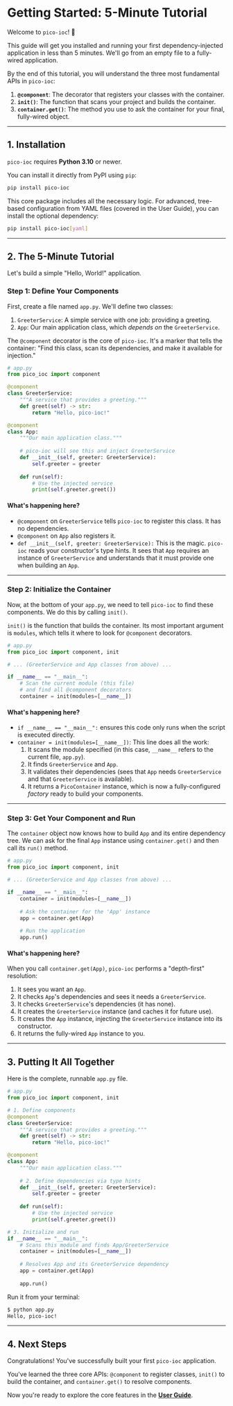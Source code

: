 # Getting Started: 5-Minute Tutorial

Welcome to `pico-ioc`! 🚀

This guide will get you installed and running your first dependency-injected application in less than 5 minutes. We'll go from an empty file to a fully-wired application.

By the end of this tutorial, you will understand the three most fundamental APIs in `pico-ioc`:

1.  **`@component`**: The decorator that registers your classes with the container.
2.  **`init()`**: The function that scans your project and builds the container.
3.  **`container.get()`**: The method you use to ask the container for your final, fully-wired object.

---

## 1. Installation

`pico-ioc` requires **Python 3.10** or newer.

You can install it directly from PyPI using `pip`:

```bash
pip install pico-ioc
````

This core package includes all the necessary logic. For advanced, tree-based configuration from YAML files (covered in the User Guide), you can install the optional dependency:

```bash
pip install pico-ioc[yaml]
```

-----

## 2\. The 5-Minute Tutorial

Let's build a simple "Hello, World\!" application.

### Step 1: Define Your Components

First, create a file named `app.py`. We'll define two classes:

1.  `GreeterService`: A simple service with one job: providing a greeting.
2.  `App`: Our main application class, which *depends on* the `GreeterService`.

The `@component` decorator is the core of `pico-ioc`. It's a marker that tells the container: "Find this class, scan its dependencies, and make it available for injection."

```python
# app.py
from pico_ioc import component

@component
class GreeterService:
    """A service that provides a greeting."""
    def greet(self) -> str:
        return "Hello, pico-ioc!"

@component
class App:
    """Our main application class."""
    
    # pico-ioc will see this and inject GreeterService
    def __init__(self, greeter: GreeterService):
        self.greeter = greeter
        
    def run(self):
        # Use the injected service
        print(self.greeter.greet())
```

#### **What's happening here?**

  * `@component` on `GreeterService` tells `pico-ioc` to register this class. It has no dependencies.
  * `@component` on `App` also registers it.
  * `def __init__(self, greeter: GreeterService):` This is the magic. `pico-ioc` reads your constructor's type hints. It sees that `App` requires an instance of `GreeterService` and understands that it must provide one when building an `App`.

-----

### Step 2: Initialize the Container

Now, at the bottom of your `app.py`, we need to tell `pico-ioc` to find these components. We do this by calling `init()`.

`init()` is the function that builds the container. Its most important argument is `modules`, which tells it where to look for `@component` decorators.

```python
# app.py
from pico_ioc import component, init

# ... (GreeterService and App classes from above) ...

if __name__ == "__main__":
    # Scan the current module (this file)
    # and find all @component decorators
    container = init(modules=[__name__])
```

#### **What's happening here?**

  * `if __name__ == "__main__":` ensures this code only runs when the script is executed directly.
  * `container = init(modules=[__name__])`: This line does all the work:
    1.  It scans the module specified (in this case, `__name__` refers to the current file, `app.py`).
    2.  It finds `GreeterService` and `App`.
    3.  It validates their dependencies (sees that `App` needs `GreeterService` and that `GreeterService` is available).
    4.  It returns a `PicoContainer` instance, which is now a fully-configured *factory* ready to build your components.

-----

### Step 3: Get Your Component and Run

The `container` object now knows how to build `App` and its entire dependency tree. We can ask for the final `App` instance using `container.get()` and then call its `run()` method.

```python
# app.py
from pico_ioc import component, init

# ... (GreeterService and App classes from above) ...

if __name__ == "__main__":
    container = init(modules=[__name__])
    
    # Ask the container for the 'App' instance
    app = container.get(App)
    
    # Run the application
    app.run()
```

#### **What's happening here?**

When you call `container.get(App)`, `pico-ioc` performs a "depth-first" resolution:

1.  It sees you want an `App`.
2.  It checks `App`'s dependencies and sees it needs a `GreeterService`.
3.  It checks `GreeterService`'s dependencies (it has none).
4.  It creates the `GreeterService` instance (and caches it for future use).
5.  It creates the `App` instance, injecting the `GreeterService` instance into its constructor.
6.  It returns the fully-wired `App` instance to you.

-----

## 3\. Putting It All Together

Here is the complete, runnable `app.py` file.

```python
# app.py
from pico_ioc import component, init

# 1. Define components
@component
class GreeterService:
    """A service that provides a greeting."""
    def greet(self) -> str:
        return "Hello, pico-ioc!"

@component
class App:
    """Our main application class."""
    
    # 2. Define dependencies via type hints
    def __init__(self, greeter: GreeterService):
        self.greeter = greeter
        
    def run(self):
        # Use the injected service
        print(self.greeter.greet())

# 3. Initialize and run
if __name__ == "__main__":
    # Scans this module and finds App/GreeterService
    container = init(modules=[__name__])
    
    # Resolves App and its GreeterService dependency
    app = container.get(App)
    
    app.run()
```

Run it from your terminal:

```bash
$ python app.py
Hello, pico-ioc!
```

-----

## 4\. Next Steps

Congratulations\! You've successfully built your first `pico-ioc` application.

You've learned the three core APIs: `@component` to register classes, `init()` to build the container, and `container.get()` to resolve components.

Now you're ready to explore the core features in the **[User Guide](./user-guide/README.md)**.

```

